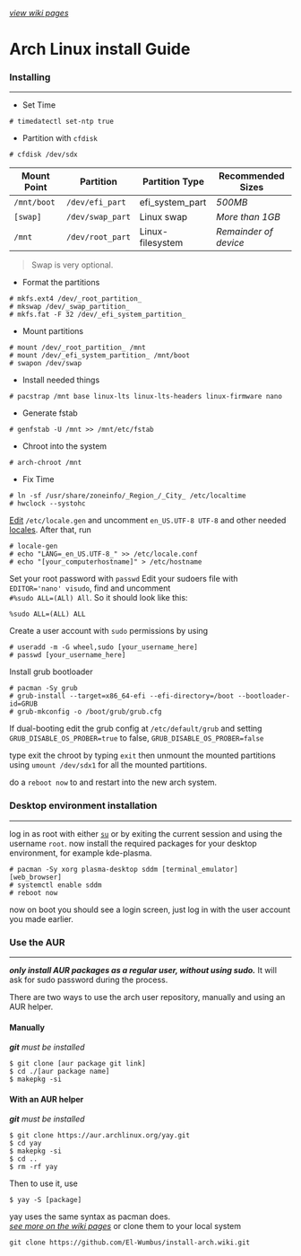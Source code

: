 *[view wiki pages](https://github.com/El-Wumbus/install-arch/wiki)*
# Arch Linux install Guide
### Installing
---
- Set Time  
```
# timedatectl set-ntp true
```
- Partition with `cfdisk`  
```
# cfdisk /dev/sdx
```
|Mount Point|Partition		 |Partition Type  |Recommended Sizes |
|-----------|----------------|----------------|------------------|
|`/mnt/boot`|`/dev/efi_part` |efi_system_part |*500MB*|
|`[swap]`	|`/dev/swap_part`|Linux swap|*More than 1GB*|
|`/mnt`		|`/dev/root_part`|Linux-filesystem|*Remainder of device*|

>Swap is very optional.  
- Format the partitions
```
# mkfs.ext4 /dev/_root_partition_
# mkswap /dev/_swap_partition_
# mkfs.fat -F 32 /dev/_efi_system_partition_
```
- Mount partitions
```
# mount /dev/_root_partition_ /mnt
# mount /dev/_efi_system_partition_ /mnt/boot
# swapon /dev/swap
```
- Install needed things 
```
# pacstrap /mnt base linux-lts linux-lts-headers linux-firmware nano
```
- Generate fstab
```
# genfstab -U /mnt >> /mnt/etc/fstab
```
- Chroot into the system
```
# arch-chroot /mnt
```
- Fix Time
```
# ln -sf /usr/share/zoneinfo/_Region_/_City_ /etc/localtime
# hwclock --systohc
```
[Edit](https://wiki.archlinux.org/title/Textedit "Textedit")  `/etc/locale.gen` and uncomment `en_US.UTF-8 UTF-8` and other needed [locales](https://wiki.archlinux.org/title/Locale "Locale"). After that, run
```
# locale-gen
# echo "LANG=_en_US.UTF-8_" >> /etc/locale.conf
# echo "[your_computerhostname]" > /etc/hostname
```
Set your root password with `passwd`
Edit your sudoers file with `EDITOR='nano' visudo`, find and uncomment<br>`#%sudo ALL=(ALl) All`. So it should look like this:  
```
%sudo ALL=(ALL) ALL
```
Create a user account with `sudo` permissions by using
```
# useradd -m -G wheel,sudo [your_username_here]
# passwd [your_username_here]
```
Install grub bootloader
```
# pacman -Sy grub
# grub-install --target=x86_64-efi --efi-directory=/boot --bootloader-id=GRUB
# grub-mkconfig -o /boot/grub/grub.cfg
```
If dual-booting edit the grub config at `/etc/default/grub` and setting `GRUB_DISABLE_OS_PROBER=true` to false, `GRUB_DISABLE_OS_PROBER=false`

type exit the chroot by typing `exit` then unmount the mounted partitions using `umount /dev/sdx1` for all the mounted partitions. 

do a `reboot now` to and restart into the new arch system.
### Desktop environment installation
---
log in as root with either [`su`](https://wiki.archlinux.org/title/su) or by exiting the current session and using the username `root`.
now install the required packages for your desktop environment, for example kde-plasma.
```
# pacman -Sy xorg plasma-desktop sddm [terminal_emulator] [web_browser]
# systemctl enable sddm
# reboot now
```
now on boot you should see a login screen, just log in with the user account you made earlier.
### Use the AUR
---
***only install AUR packages as a regular user, without using sudo.*** It will ask for sudo password during the process.  

There are two ways to use the arch user repository, manually and using an AUR helper.
#### Manually
***git** must be installed*
```
$ git clone [aur package git link]
$ cd ./[aur package name]
$ makepkg -si
``` 
#### With an AUR helper
***git** must be installed*
```
$ git clone https://aur.archlinux.org/yay.git 
$ cd yay
$ makepkg -si
$ cd ..
$ rm -rf yay
```
Then to use it, use 
```
$ yay -S [package]
```
yay uses the same syntax as pacman does.  
*[see more on the wiki pages](https://github.com/El-Wumbus/install-arch/wiki)* or clone them to your local system
```
git clone https://github.com/El-Wumbus/install-arch.wiki.git
```

